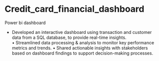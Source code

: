 # Credit_card_financial_dashboard
Power bi dashboard
 * Developed an interactive dashboard using  transaction and customer data from a SQL database,  to provide real-time insights.  
 • Streamlined data processing & analysis to monitor key performance metrics and trends.
 • Shared actionable insights with stakeholders based on dashboard findings to support decision-making processes.
